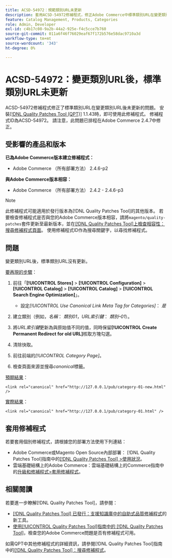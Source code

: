 ```yaml
---
title: ACSD-54972：規範類別URL未更新
description: 套用ACSD-54972修補程式，修正Adobe Commerce中標準類別URL在變更類別URL後未更新的問題。
feature: Catalog Management, Products, Categories
role: Admin, Developer
exl-id: c4b17c08-9a2b-44a2-925e-f4c5cce7b760
source-git-commit: 011a6f46f76029eaf67f172b576e58dac9710a3d
workflow-type: tm+mt
source-wordcount: '343'
ht-degree: 0%

---
```


# ACSD-54972：變更類別URL後，標準類別URL未更新

ACSD-54972修補程式修正了標準類別URL在變更類別URL後未更新的問題。 安裝[[!DNL Quality Patches Tool (QPT)]](https://experienceleague.adobe.com/zh-hant/docs/commerce-operations/tools/quality-patches-tool/quality-patches-tool-to-self-serve-quality-patches) 1.1.43時，即可使用此修補程式。 修補程式ID為ACSD-54972。 請注意，此問題已排程在Adobe Commerce 2.4.7中修正。

## 受影響的產品和版本

**已為Adobe Commerce版本建立修補程式：**

* Adobe Commerce （所有部署方法） 2.4.6-p2

**與Adobe Commerce版本相容：**

* Adobe Commerce （所有部署方法） 2.4.2 - 2.4.6-p3

>[!NOTE]
>
>此修補程式可能適用於發行版本為[!DNL Quality Patches Tool]的其他版本。 若要檢查修補程式是否與您的Adobe Commerce版本相容，請將`magento/quality-patches`套件更新至最新版本，並在[[!DNL Quality Patches Tool]上檢查相容性：搜尋修補程式頁面](https://experienceleague.adobe.com/tools/commerce-quality-patches/index.html?lang=zh-Hant)。 使用修補程式ID作為搜尋關鍵字，以尋找修補程式。

## 問題

變更類別URL後，標準類別URL沒有更新。

<u>要再現的步驟</u>：

1. 前往「**[!UICONTROL Stores]** > **[!UICONTROL Configuration]** > **[!UICONTROL Catalog]** > **[!UICONTROL Catalog]** > **[!UICONTROL Search Engine Optimization]**」。

   * 設定&#x200B;*[!UICONTROL Use Canonical Link Meta Tag for Categories]*： *是*

2. 建立類別（例如，*名稱*： *類別01*，*URL索引鍵*： *類別–01*）。
3. 將&#x200B;*URL索引鍵*&#x200B;更新為與原始值不同的值，同時保留&#x200B;**[!UICONTROL Create Permanent Redirect for old URL]**&#x200B;核取方塊勾選。
4. 清除快取。
5. 前往前端的&#x200B;*[!UICONTROL Category Page]*。
6. 檢查頁面來源並搜尋&#x200B;*canonical*&#x200B;標籤。

<u>預期結果</u>：

`<link rel="canonical" href="http://127.0.0.1/pub/category-01-new.html" />`

<u>實際結果</u>：

`<link rel="canonical" href="http://127.0.0.1/pub/category-01.html" />`

## 套用修補程式

若要套用個別修補程式，請根據您的部署方法使用下列連結：

* Adobe Commerce或Magento Open Source內部部署： [!DNL Quality Patches Tool]指南中的[[!DNL Quality Patches Tool] >使用狀況](/help/tools/quality-patches-tool/usage.md)。
* 雲端基礎結構上的Adobe Commerce：雲端基礎結構上的Commerce指南中的[升級和修補程式>套用修補程式](https://experienceleague.adobe.com/docs/commerce-cloud-service/user-guide/develop/upgrade/apply-patches.html?lang=zh-Hant)。

## 相關閱讀

若要進一步瞭解[!DNL Quality Patches Tool]，請參閱：

* [[!DNL Quality Patches Tool] 已發行：支援知識庫中的自助式品質修補程式](https://experienceleague.adobe.com/zh-hant/docs/commerce-operations/tools/quality-patches-tool/quality-patches-tool-to-self-serve-quality-patches)的新工具。
* [使用[!UICONTROL Quality Patches Tool]指南中的 [!DNL Quality Patches Tool]](/help/tools/quality-patches-tool/patches-available-in-qpt/check-patch-for-magento-issue-with-magento-quality-patches.md)，檢查您的Adobe Commerce問題是否有修補程式可用。


如需QPT中其他修補程式的詳細資訊，請參閱[!DNL Quality Patches Tool]指南中的[[!DNL Quality Patches Tool]：搜尋修補程式](https://experienceleague.adobe.com/tools/commerce-quality-patches/index.html?lang=zh-Hant)。
